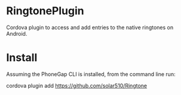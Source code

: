 RingtonePlugin
==============

Cordova plugin to access and add entries to the native ringtones on Android. 

Install
========
Assuming the PhoneGap CLI is installed, from the command line run:

cordova plugin add https://github.com/solar510/Ringtone
